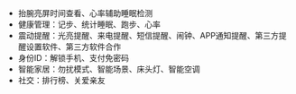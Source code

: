 - 抬腕亮屏时间查看、心率辅助睡眠检测
- 健康管理：记步、统计睡眠、跑步、心率
- 震动提醒：光亮提醒、来电提醒、短信提醒、闹钟、APP通知提醒、第三方提醒设置软件、第三方软件合作
- 身份ID：解锁手机、支付免密码
- 智能家居：勿扰模式、智能场景、床头灯、智能空调
- 社交：排行榜、关爱亲友
